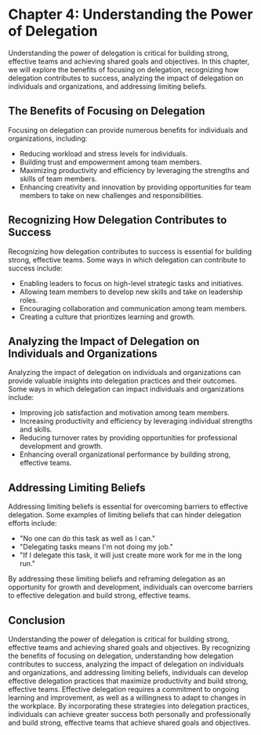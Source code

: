 Chapter 4: Understanding the Power of Delegation
================================================

Understanding the power of delegation is critical for building strong, effective teams and achieving shared goals and objectives. In this chapter, we will explore the benefits of focusing on delegation, recognizing how delegation contributes to success, analyzing the impact of delegation on individuals and organizations, and addressing limiting beliefs.

The Benefits of Focusing on Delegation
--------------------------------------

Focusing on delegation can provide numerous benefits for individuals and organizations, including:

* Reducing workload and stress levels for individuals.
* Building trust and empowerment among team members.
* Maximizing productivity and efficiency by leveraging the strengths and skills of team members.
* Enhancing creativity and innovation by providing opportunities for team members to take on new challenges and responsibilities.

Recognizing How Delegation Contributes to Success
-------------------------------------------------

Recognizing how delegation contributes to success is essential for building strong, effective teams. Some ways in which delegation can contribute to success include:

* Enabling leaders to focus on high-level strategic tasks and initiatives.
* Allowing team members to develop new skills and take on leadership roles.
* Encouraging collaboration and communication among team members.
* Creating a culture that prioritizes learning and growth.

Analyzing the Impact of Delegation on Individuals and Organizations
-------------------------------------------------------------------

Analyzing the impact of delegation on individuals and organizations can provide valuable insights into delegation practices and their outcomes. Some ways in which delegation can impact individuals and organizations include:

* Improving job satisfaction and motivation among team members.
* Increasing productivity and efficiency by leveraging individual strengths and skills.
* Reducing turnover rates by providing opportunities for professional development and growth.
* Enhancing overall organizational performance by building strong, effective teams.

Addressing Limiting Beliefs
---------------------------

Addressing limiting beliefs is essential for overcoming barriers to effective delegation. Some examples of limiting beliefs that can hinder delegation efforts include:

* "No one can do this task as well as I can."
* "Delegating tasks means I'm not doing my job."
* "If I delegate this task, it will just create more work for me in the long run."

By addressing these limiting beliefs and reframing delegation as an opportunity for growth and development, individuals can overcome barriers to effective delegation and build strong, effective teams.

Conclusion
----------

Understanding the power of delegation is critical for building strong, effective teams and achieving shared goals and objectives. By recognizing the benefits of focusing on delegation, understanding how delegation contributes to success, analyzing the impact of delegation on individuals and organizations, and addressing limiting beliefs, individuals can develop effective delegation practices that maximize productivity and build strong, effective teams. Effective delegation requires a commitment to ongoing learning and improvement, as well as a willingness to adapt to changes in the workplace. By incorporating these strategies into delegation practices, individuals can achieve greater success both personally and professionally and build strong, effective teams that achieve shared goals and objectives.

